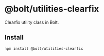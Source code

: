 # @bolt/utilities-clearfix
Clearfix utility class in Bolt.

## Install
```bash
npm install @bolt/utilities-clearfix
```
